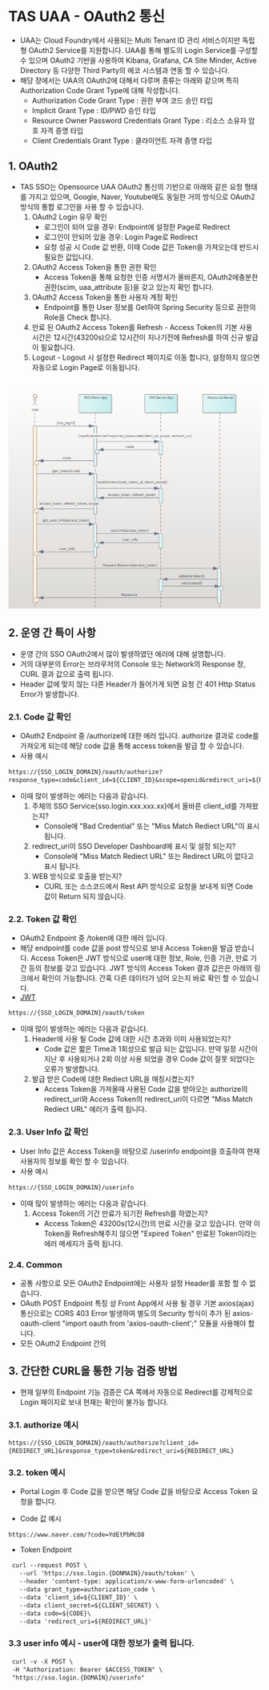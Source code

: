 # TAS UAA - OAuth2 통신
- UAA는 Cloud Foundry에서 사용되는 Multi Tenant ID 관리 서비스이지만 독립형 OAuth2 Service를 지원합니다. UAA를 통해 별도의 Login Service를 구성할 수 있으며 OAuth2 기반을 사용하여 Kibana, Grafana, CA Site Minder, Active Directory 등 다양한 Third Party의 에코 시스템과 연동 할 수 있습니다.
- 해당 장에서는 UAA의 OAuth2에 대해서 다루며 종류는 아래와 같으며 특히 Authorization Code Grant Type에 대해 작성합니다.
	- Authorization Code Grant Type : 권한 부여 코드 승인 타입
	- Implicit Grant Type : ID/PWD 승인 타입
	- Resource Owner Password Credentials Grant Type : 리소스 소유자 암호 자격 증명 타입
	- Client Credentials Grant Type : 클라이언트 자격 증명 타입


## 1. OAuth2

- TAS SSO는 Opensource UAA OAuth2 통신의 기반으로 아래와 같은 요청 형태를 가지고 있으며, Google, Naver, Youtube에도 동일한 거의 방식으로 OAuth2 방식의 통합 로그인을 사용 할 수 있습니다.
	1) OAuth2 Login 유무 확인
		- 로그인이 되어 있을 경우: Endpoint에 설정한 Page로 Redirect
		- 로그인이 안되어 있을 경우: Login Page로 Redirect
		- 요청 성공 시 Code 값 반환, 이때 Code 값은 Token을 가져오는데 반드시 필요한 값입니다.
	2) OAuth2 Access Token을 통한 권한 확인
		- Access Token을 통해 요청한 인증 서명서가 올바른지, OAuth2에충분한 권한(scim, uaa_attribute 등)을 갖고 있는지 확인 합니다. 
	3) OAuth2 Access Token을 통한 사용자 계정 확인
	    - Endpoint를 통한 User 정보를 Get하여 Spring Security 등으로 권한의 Role을 Check 합니다.
	4) 만료 된 OAuth2 Access Token를 Refresh
		    - Access Token의 기본 사용 시간은 12시간(43200s)으로 12시간이 지나기전에 Refresh를 하여 신규 발급이 필요합니다.
	5) Logout
		    - Logout 시 설정한 Redirect 페이지로 이동 합니다, 설정하지 않으면 자동으로 Login Page로 이동됩니다.

![sso-ac](./images/sso.PNG)


## 2. 운영 간 특이 사항
- 운영 간의 SSO OAuth2에서 많이 발생하였던 에러에 대해 설명합니다.
- 거의 대부분의 Error는 브라우저의 Console 또는 Network의 Response 창, CURL 결과 값으로 출력 됩니다.
- Header 값에 맞지 않는 다른 Header가 들어가게 되면 요청 간 401 Http Status Error가 발생합니다.

### 2.1. Code 값 확인
-  OAuth2 Endpoint 중 /authorize에 대한 에러 입니다. authorize 결과로 code를 가져오게 되는데 해당 code 값을 통해 access token을 발급 할 수 있습니다.
- 사용 예시

```
https://{SSO_LOGIN_DOMAIN}/oauth/authorize?response_type=code&client_id=${CLIENT_ID}&scope=openid&redirect_uri=${REDIRECT_URL}
```

- 이때 많이 발생하는 에러는 다음과 같습니다.
	1) 주체의 SSO Service{sso.login.xxx.xxx.xx}에서 올바른 client_id를 가져왔는지?
		- Console에 "Bad Credential" 또는 "Miss Match Rediect URL"이 표시 됩니다. 
	2) redirect_uri이 SSO Developer Dashboard에 표시 및 설정 되는지?
		- Console에 "Miss Match Rediect URL" 또는 Redirect URL이 없다고 표시 됩니다.
	3) WEB 방식으로 호출을 받는지?
		- CURL 또는 소스코드에서 Rest API 방식으로 요청을 보내게 되면 Code 값이 Return 되지 않습니다.

### 2.2. Token 값 확인
- OAuth2 Endpoint 중 /token에 대한 에러 입니다.
- 해당 endpoint를 code 값을 post 방식으로 보내 Access Token을 발급 받습니다. Access Token은 JWT 방식으로 user에 대한 정보, Role, 인증 기관, 만료 기간 등의 정보를 갖고 있습니다. JWT 방식의 Access Token 결과 값은은 아래의 링크에서 확인이 가능합니다. 간혹 다른 데이터가 넘어 오는지 바로 확인 할 수 있습니다.
- [JWT](https://jwt.io/)


```
https://{SSO_LOGIN_DOMAIN}/oauth/token
```

- 이때 많이 발생하는 에러는 다음과 같습니다.
	1) Header에 사용 될 Code 값에 대한 시간 초과와 이미 사용되었는지?
		- Code 값은 짧은 Time과 1회성으로 발급 되는 값입니다. 만약 일정 시간이 지난 후 사용되거나 2회 이상 사용 되었을 경우 Code 값이 잘못 되었다는 오류가 발생합니다.
	2) 발급 받은 Code에 대한 Rediect URL을 매칭시켰는지?
		- Access Token을 가져올때 사용된 Code 값을 받아오는 authorize의 redirect_uri와 Access Token의 redirect_uri이 다르면 "Miss Match Rediect URL" 에러가 출력 됩니다.

### 2.3. User Info 값 확인
- User Info 값은 Access Token을 바탕으로 /userinfo endpoint을 호출하여 현재 사용자의 정보를 확인 할 수 있습니다.
- 사용 예시

```
https://{SSO_LOGIN_DOMAIN}/userinfo
```

- 이때 많이 발생하는 에러는 다음과 같습니다.
	1) Access Token의 기간 만료가 되기전 Refresh를 하였는지?
		- Access Token은 43200s(12시간)의 만료 시간을 갖고 있습니다. 만약 이 Token을 Refresh해주지 않으면 "Expired Token" 만료된 Token이라는 에러 메세지가 출력 됩니다.


### 2.4. Common
- 공통 사항으로 모든 OAuth2 Endpoint에는 사용자 설정 Header를 포함 할 수 없습니다.
- OAuth POST Endpoint 특징 상 Front App에서 사용 될 경우 기본 axios(ajax) 통신으로는 CORS 403 Error 발생하여 별도의 Security 방식이 추가 된 axios-oauth-client "import oauth from 'axios-oauth-client';" 모듈을 사용해야 합니다.
- 모든 OAuth2 Endpoint 간의 

## 3. 간단한 CURL을 통한 기능 검증 방법

- 현재 일부의 Endpoint 기능 검증은 CA 쪽에서 자동으로 Redirect를 강제적으로 Login 페이지로 보내 현재는 확인이 불가능 합니다.

### 3.1. authorize 예시

```
https://{SSO_LOGIN_DOMAIN}/oauth/authorize?client_id={REDIRECT_URL}&response_type=token&redirect_uri=${REDIRECT_URL}
```

### 3.2. token 예시
-  Portal Login  후 Code 값을 받으면 해당 Code 값을 바탕으로 Access Token 요청을 합니다.

- Code 값 예시
```
https://www.naver.com/?code=YdEtPbMcD8
```

- Token Endpoint

```
 curl --request POST \
   --url 'https://sso.login.{DONMAIN}/oauth/token' \
   --header 'content-type: application/x-www-form-urlencoded' \
   --data grant_type=authorization_code \
   --data 'client_id=${CLIENT_ID}' \
   --data client_secret=${CLIENT_SECRET} \
   --data code=${CODE}\
   --data 'redirect_uri=${REDIRECT_URL}'
```

### 3.3 user info 예시 - user에 대한 정보가 출력 됩니다.

```
 curl -v -X POST \
 -H "Authorization: Bearer $ACCESS_TOKEN" \
 "https://sso.login.{DOMAIN}/userinfo"
```



